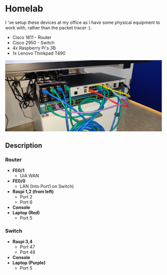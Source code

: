 # Homelab
I 've setup these devices at my office as I have some physical equipment to work with, rather than the packet tracer :).

* Cisco 1811 - Router
* Cisco 2950 - Switch
* 4x Raspberry Pi's 3B
* 1x Lenovo Thinkpad T490

![](./_assets/homelab.jpg)

## **Description**
### **Router**
* **FE0/1**
	* UiA WAN
* **FE0/0**
	* LAN (Into Port1 on Switch)
* **Raspi 1,2 (from left)**
	* Port 2
	* Port 6
* **Console**
* **Laptop (Red)**
	* Port 5

### **Switch**
* **Raspi 3,4**
	* Port 47
	* Port 48
* **Console**
* **Laptop (Purple)**
	* Port 5


